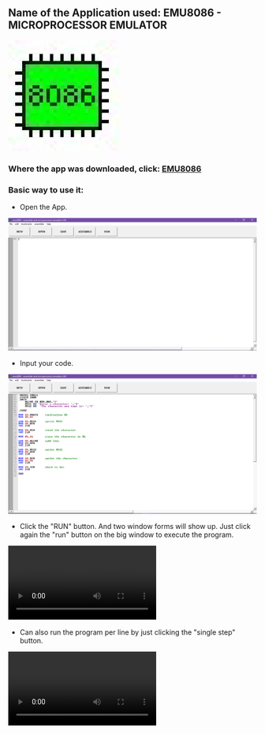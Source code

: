 ## Name of the Application used: EMU8086 - MICROPROCESSOR EMULATOR

<!-- ![wmu8086-icon](/assets/images/emu8086-icon.jpg) -->
<img controls src="assets/images/emu8086-icon.jpg"></img>


### Where the app was downloaded, click: [EMU8086](https://emu8086-microprocessor-emulator.en.softonic.com/download)


###  Basic way to use it:

- Open the App.

<img controls src="assets/images/emu8086-demo-pic1.png"></img>

- Input your code.

<img controls src="assets/images/emu8086-demo-pic2.png"></img>


- Click the "RUN" button. And two window forms will show up. Just click again the "run" button on the big window to execute the program.

<video controls src="assets/vids/EMU8086-demo-vid1.mp4"></video>


- Can also run the program per line by just clicking the "single step" button.

<video controls src="assets/vids/emu8086-demo-vid2.mp4" title="Title"></video>




